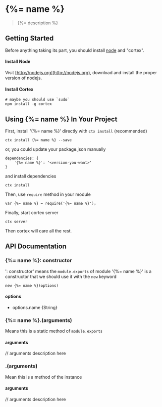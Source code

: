# {%= name %}

> {%= description %}

## Getting Started
Before anything taking its part, you should install [node](http://nodejs.org) and "cortex".

#### Install Node

Visit [http://nodejs.org](http://nodejs.org), download and install the proper version of nodejs.

#### Install Cortex

    # maybe you should use `sudo`
    npm install -g cortex

## Using {%= name %} In Your Project

First, install '{%= name %}' directly with `ctx install` (recommended)
	
	ctx install {%= name %} --save
	
or, you could update your package.json manually
    
    dependencies: {
        '{%= name %}': '<version-you-want>'
    }
    
and install dependencies
	
	ctx install
    
Then, use `require` method in your module
    
    var {%= name %} = require('{%= name %}');
    
Finally, start cortex server
    
    ctx server
    
Then cortex will care all the rest.


## API Documentation

### {%= name %}: constructor
': constructor' means the `module.exports` of module '{%= name %}' is a constructor that we should use it with the `new` keyword

	new {%= name %}(options)
	
#### options
- options.name {String}



### {%= name %}.<method-name>(arguments)
Means this is a static method of `module.exports`

#### arguments
// arguments description here

### .<method-name>(arguments)
Mean this is a method of the instance

#### arguments
// arguments description here